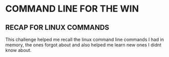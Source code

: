 # COMMAND LINE FOR THE WIN

RECAP FOR LINUX COMMANDS
-----------------------------------------------------------------------------------------------------------------------

This challenge helped me recall the linux command line commands I had in memory, the ones forgot about and also helped me learn new ones I didnt know about.


